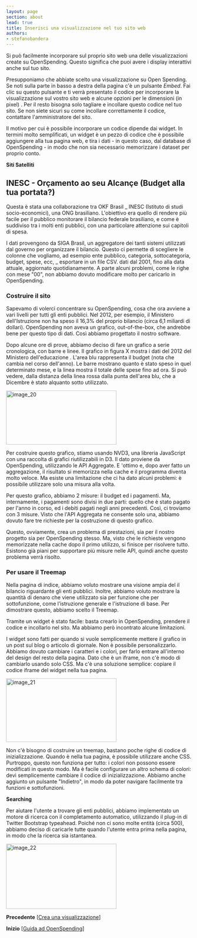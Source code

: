 ```yaml
---
layout: page
section: about
lead: true
title: Inserisci una visualizzazione nel tuo sito web
authors:
- stefanobandera
---
```

Si può facilmente incorporare sul proprio sito web una delle visualizzazioni create su OpenSpending. Questo significa che puoi avere i display interattivi anche sul tuo sito.

Presupponiamo che abbiate scelto una visualizzazione su Open Spending. Se noti sulla parte in basso a destra della pagina c'è un pulsante *Embed*. Fai clic su questo pulsante e ti verrà presentato il codice per incorporare la visualizzazione sul vostro sito web e alcune opzioni per le dimensioni (in pixel) . Per il resto bisogna solo tagliare e incollare questo codice nel tuo sito. Se non siete sicuri su come incollare correttamente il codice, contattare l'amministratore del sito.

Il motivo per cui è possibile incorporare un codice dipende dai widget. In termini molto semplificati, un widget è un pezzo di codice che è possibile aggiungere alla tua pagina web, e tira i dati - in questo caso, dal database di OpenSpending - in modo che non sia necessario memorizzare i dataset per proprio conto.

**Siti Satelliti**

## INESC - Orçamento ao seu Alcançe (Budget alla tua portata?)

Questa è stata una collaborazione tra OKF Brasil _ INESC (Istituto di studi socio-economici), una ONG brasiliano. L'obiettivo era quello di rendere più facile per il pubblico monitorare il bilancio federale brasiliano, e come è suddiviso tra i molti enti pubblici, con una particolare attenzione sui capitoli di spesa.

I dati provengono da SIGA Brasil, un aggregatore dei tanti sistemi utilizzati dal governo per organizzare il bilancio. Questo ci permette di scegliere le colonne che vogliamo, ad esempio ente pubblico, categoria, sottocategoria, budget, spese, ecc, _ esportare in un file CSV. dati dal 2001, fino alla data attuale, aggiornato quotidianamente. A parte alcuni problemi, come le righe con mese "00", non abbiamo dovuto modificare molto per caricarlo in OpenSpending.

### Costruire il sito

Sapevamo di volerci concentrare su OpenSpending, cosa che ora avviene a vari livelli per tutti gli enti pubblici. Nel 2012, per esempio, il Ministero dell'Istruzione non ha speso il 16,3% del proprio bilancio (circa 6,1 miliardi di dollari). OpenSpending non aveva un grafico, out-of-the-box, che andrebbe bene per questo tipo di dati. Così abbiamo progettato il nostro software.

Dopo alcune ore di prove, abbiamo deciso di fare un grafico a serie cronologica, con barre e linee. Il grafico in figura X mostra i dati del 2012 del Ministero dell'educazione . L'area blu rappresenta il budget (nota che cambia nel corso dell'anno). Le barre mostrano quanto è stato speso in quel determinato mese, e la linea mostra il totale delle spese fino ad ora. Si può vedere, dalla distanza della linea rossa dalla punta dell'area blu, che a Dicembre è stato alquanto sotto utilizzato.

<img class="alignnone size-medium wp-image-1590" src="http://community.openspending.org/files/2013/10/image_20-300x147.png" alt="image_20" width="300" height="147" />

Per costruire questo grafico, stiamo usando NVD3, una libreria JavaScript con una raccolta di grafici riutilizzabili in D3. Il dato proviene da OpenSpending, utilizzando le API Aggregate. E 'ottimo e, dopo aver fatto un aggregazione, il risultato si memorizza nella cache e il programma diventa molto veloce. Ma esiste una limitazione che ci ha dato alcuni problemi: è possibile utilizzare solo una misura alla volta.

Per questo grafico, abbiamo 2 misure: il budget ed i pagamenti. Ma, internamente, i pagamenti sono divisi in due parti: quello che è stato pagato per l'anno in corso, ed i debiti pagati negli anni precedenti. Così, ci troviamo con 3 misure. Visto che l'API Aggregata ne consente solo una, abbiamo dovuto fare tre richieste per la costruzione di questo grafico.

Questo, ovviamente, crea un problema di prestazioni, sia per il nostro progetto sia per OpenSpending stesso. Ma, visto che le richieste vengono memorizzate nella cache dopo il primo utilizzo, si finisce per risolvere tutto. Esistono già piani per supportare più misure nelle API, quindi anche questo problema verrà risolto.

### Per usare il Treemap

Nella pagina di indice, abbiamo voluto mostrare una visione ampia del il bilancio riguardante gli enti pubblici. Inoltre, abbiamo voluto mostrare la quantità di denaro che viene utilizzato sia per funzione che per sottofunzione, come l’istruzione generale e l'istruzione di base. Per dimostrare questo, abbiamo scelto il Treemap.

Tramite un widget è stato facile: basta crearlo in OpenSpending, prendere il codice e incollarlo nel sito. Ma abbiamo però incontrato alcune limitazioni.

I widget sono fatti per quando si vuole semplicemente mettere il grafico in un post sul blog o articolo di giornale. Non è possibile personalizzarlo. Abbiamo dovuto cambiare i caratteri e i colori, per farlo entrare all'interno del design del resto della pagina. Dato che è un iframe, non c'è modo di cambiarlo usando solo CSS. Ma c'è una soluzione semplice: copiare il codice iframe del widget nella tua pagina.

<img class="alignnone size-medium wp-image-1591" src="http://community.openspending.org/files/2013/10/image_21-300x173.png" alt="image_21" width="300" height="173" />

Non c'è bisogno di costruire un treemap, bastano poche righe di codice di inizializzazione. Quando è nella tua pagina, è possibile utilizzare anche CSS. Purtroppo, questo non funziona per tutto: i colori non possono essere modificati in questo modo. Ma è facile configurare un altro schema di colori: devi semplicemente cambiare il codice di inizializzazione. Abbiamo anche aggiunto un pulsante "Indietro", in modo da poter navigare facilmente tra funzioni e sottofunzioni.

**Searching**

Per aiutare l'utente a trovare gli enti pubblici, abbiamo implementato un motore di ricerca con il completamento automatico, utilizzando il plug-in di Twitter Bootstrap typeahead. Poiché non ci sono molte entità (circa 500), abbiamo deciso di caricarle tutte quando l'utente entra prima nella pagina, in modo che la ricerca sia istantanea.

<img class="alignnone size-medium wp-image-1592" src="http://community.openspending.org/files/2013/10/image_22-300x177.png" alt="image_22" width="300" height="177" />

**Precedente** [<a href="../crea-una-visualizzazione/">Crea una visualizzazione</a>]

**Inizio** [<a href="{{site.baseurl}}/help/guide/it/">Guida ad OpenSpending</a>]
